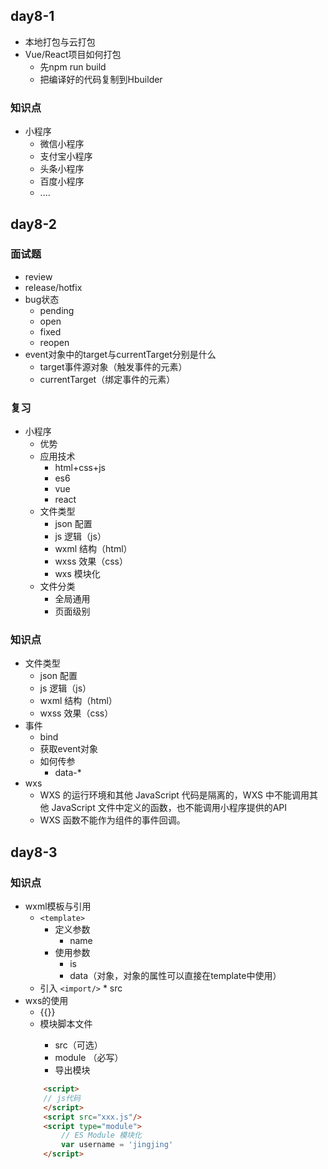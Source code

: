 
## day8-1
* 本地打包与云打包
* Vue/React项目如何打包
    * 先npm run build
    * 把编译好的代码复制到Hbuilder

### 知识点
* 小程序
    * 微信小程序
    * 支付宝小程序
    * 头条小程序
    * 百度小程序
    * ....

## day8-2

### 面试题
* review
* release/hotfix
* bug状态
    * pending   
    * open
    * fixed
    * reopen
* event对象中的target与currentTarget分别是什么
    * target事件源对象（触发事件的元素）
    * currentTarget（绑定事件的元素）

### 复习
* 小程序
    * 优势
    * 应用技术
        * html+css+js
        * es6
        * vue
        * react
    * 文件类型
        * json  配置
        * js    逻辑（js）
        * wxml  结构（html）
        * wxss  效果（css）
        * wxs   模块化
    * 文件分类
        * 全局通用
        * 页面级别

### 知识点
* 文件类型
    * json  配置
    * js    逻辑（js）
    * wxml  结构（html）
    * wxss  效果（css）
* 事件
    * bind
    * 获取event对象
    * 如何传参
        * data-*
* wxs
    * WXS 的运行环境和其他 JavaScript 代码是隔离的，WXS 中不能调用其他 JavaScript 文件中定义的函数，也不能调用小程序提供的API
    * WXS 函数不能作为组件的事件回调。

## day8-3

### 知识点
* wxml模板与引用
    * `<template>`
        * 定义参数
            * name
        * 使用参数
            * is
            * data（对象，对象的属性可以直接在template中使用）
    * 引入
        `<import/>`
            * src
* wxs的使用
    * {{}}
    * <wxs> 模块脚本文件
        * src（可选）
        * module （必写）
        * 导出模块
    ```html
        <script>
        // js代码
        </script>
        <script src="xxx.js"/>
        <script type="module">
            // ES Module 模块化
            var username = 'jingjing'
        </script>
    ```
